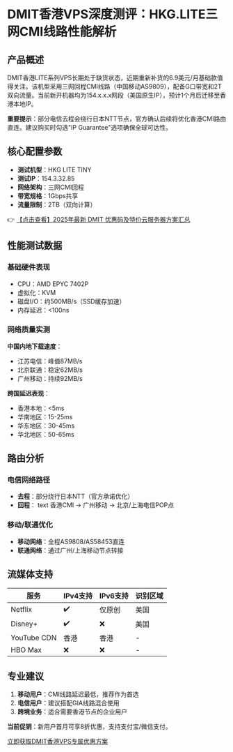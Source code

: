 # DMIT香港VPS深度测评：HKG.LITE三网CMI线路性能解析

## 产品概述
DMIT香港LITE系列VPS长期处于缺货状态，近期重新补货的6.9美元/月基础款值得关注。该机型采用三网回程CMI线路（中国移动AS9809），配备G口带宽和2T双向流量。当前新开机器均为154.x.x.x网段（美国原生IP），预计1个月后迁移至香港本地IP。

**重要提示**：部分电信去程会绕行日本NTT节点，官方确认后续将优化香港CMI路由直连。建议购买时勾选"IP Guarantee"选项确保全球可达性。

## 核心配置参数
- **测试机型**：HKG LITE TINY
- **测试IP**：154.3.32.85
- **网络架构**：三网CMI回程
- **带宽规格**：1Gbps共享
- **流量限制**：2TB（双向计算）

👉 [【点击查看】2025年最新 DMIT 优惠码及特价云服务器方案汇总](https://bit.ly/dmit_coupon)

## 性能测试数据
### 基础硬件表现
- CPU：AMD EPYC 7402P
- 虚拟化：KVM
- 磁盘I/O：约500MB/s（SSD缓存加速）
- 内存延迟：<100ns

### 网络质量实测
**中国内地下载速度**：
- 江苏电信：峰值87MB/s
- 北京联通：稳定62MB/s
- 广州移动：持续92MB/s

**跨国延迟表现**：
- 香港本地：<5ms
- 华南地区：15-25ms
- 华东地区：30-45ms
- 华北地区：50-65ms

## 路由分析
### 电信网络路径
- **去程**：部分绕行日本NTT（官方承诺优化）
- **回程**：
  text
  香港CMI → 广州移动 → 北京/上海电信POP点
  

### 移动/联通优化
- **移动网络**：全程AS9808/AS58453直连
- **联通网络**：通过广州/上海移动节点转接

## 流媒体支持
| 服务         | IPv4支持 | IPv6支持 | 识别区域 |
|--------------|----------|----------|----------|
| Netflix      | ✔️       | 仅原创   | 美国     |
| Disney+      | ✔️       | ❌       | 美国     |
| YouTube CDN  | 香港     | 香港     | -        |
| HBO Max      | ❌       | ❌       | -        |

## 专业建议
1. **移动用户**：CMI线路延迟最低，推荐作为首选
2. **电信用户**：建议搭配GIA线路混合使用
3. **跨境业务**：适合需要香港节点的企业用户

**当前促销**：新用户首月可享8折优惠，支持支付宝/微信支付。

[立即获取DMIT香港VPS专属优惠方案](https://bit.ly/dmit_coupon)